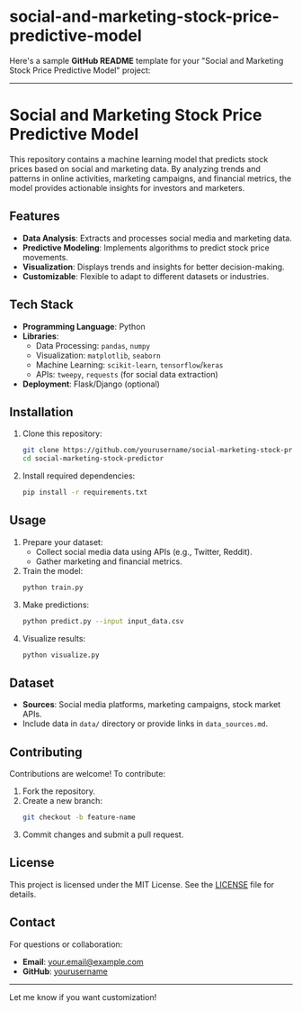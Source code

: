 # social-and-marketing-stock-price-predictive-model


Here's a sample **GitHub README** template for your "Social and Marketing Stock Price Predictive Model" project:

---

# Social and Marketing Stock Price Predictive Model

This repository contains a machine learning model that predicts stock prices based on social and marketing data. By analyzing trends and patterns in online activities, marketing campaigns, and financial metrics, the model provides actionable insights for investors and marketers.

## Features

- **Data Analysis**: Extracts and processes social media and marketing data.
- **Predictive Modeling**: Implements algorithms to predict stock price movements.
- **Visualization**: Displays trends and insights for better decision-making.
- **Customizable**: Flexible to adapt to different datasets or industries.

## Tech Stack

- **Programming Language**: Python
- **Libraries**: 
  - Data Processing: `pandas`, `numpy`
  - Visualization: `matplotlib`, `seaborn`
  - Machine Learning: `scikit-learn`, `tensorflow`/`keras`
  - APIs: `tweepy`, `requests` (for social data extraction)
- **Deployment**: Flask/Django (optional)

## Installation

1. Clone this repository:
   ```bash
   git clone https://github.com/yourusername/social-marketing-stock-predictor.git
   cd social-marketing-stock-predictor
   ```
2. Install required dependencies:
   ```bash
   pip install -r requirements.txt
   ```

## Usage

1. Prepare your dataset:
   - Collect social media data using APIs (e.g., Twitter, Reddit).
   - Gather marketing and financial metrics.
2. Train the model:
   ```bash
   python train.py
   ```
3. Make predictions:
   ```bash
   python predict.py --input input_data.csv
   ```
4. Visualize results:
   ```bash
   python visualize.py
   ```

## Dataset

- **Sources**: Social media platforms, marketing campaigns, stock market APIs.
- Include data in `data/` directory or provide links in `data_sources.md`.

## Contributing

Contributions are welcome! To contribute:
1. Fork the repository.
2. Create a new branch:
   ```bash
   git checkout -b feature-name
   ```
3. Commit changes and submit a pull request.

## License

This project is licensed under the MIT License. See the [LICENSE](LICENSE) file for details.

## Contact

For questions or collaboration:
- **Email**: your.email@example.com
- **GitHub**: [yourusername](https://github.com/yourusername)

---

Let me know if you want customization!

